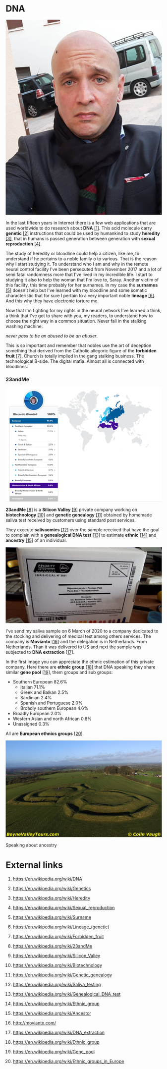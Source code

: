 # DNA

![Riccardo Giuntoli](../Images/92094777_10222816033691977_6240920452722589696_o.jpg)

In the last fifteen years in Internet there is a few web applications that are used worldwide to do research about **DNA** [[1]](https://en.wikipedia.org/wiki/DNA). This acid molecule carry **genetic** [[2]](https://en.wikipedia.org/wiki/Genetics) instructions that could be used by humankind to study **heredity** [[3]](https://en.wikipedia.org/wiki/Heredity), that in humans is passed generation between generation with **sexual reproduction** [[4]](https://en.wikipedia.org/wiki/Sexual_reproduction). 

The study of heredity or bloodline could help a citizen, like me, to understand if he pertains to a noble family o to various. That is the reason why I start studying it. To understand who I am and why in the remote neural control facility I've been persecuted from November 2017 and a lot of semi fatal randomness more that I've lived in my incredible life. I start to studying it also to help the woman that I'm love to, Saray. Another victim of this facility, this time probably for her surnames. In my case the **surnames** [[5]](https://en.wikipedia.org/wiki/Surname) doesn't help but I've learned with my bloodline and some somatic characteristic that for sure I pertain to a very important noble **lineage** [[6]](https://en.wikipedia.org/wiki/Lineage_(genetic)). And this why they have electronic torture me.

Now that I'm fighting for my rights in the neural network I've learned a think, a think that I've got to share with you, my readers, to understand how to choose the right way in a common situation. Never fall in the stalking washing machine:

*never pass to be an abused to be an abuser*. 

This is so important and remember that nobles use the art of deception something that derived from the Catholic allegoric figure of the **forbidden fruit** [[7]](https://en.wikipedia.org/wiki/Forbidden_fruit). Church is totally implied in the gang stalking business. The technological B-side. The digital mafia. Almost all is connected with bloodlines. 

### 23andMe

![23andMe](../Images/23admMe.png)

**23andMe** [[8]](https://en.wikipedia.org/wiki/23andMe) is a **Silicon Valley** [[9]](https://en.wikipedia.org/wiki/Silicon_Valley) private company working on **biotechnology** [[10]](https://en.wikipedia.org/wiki/Biotechnology) and **genetic genealogy** [[11]](https://en.wikipedia.org/wiki/Genetic_genealogy) obtained by homemade saliva test received by customers using standard post services.

They execute **salivaomics** [[12]](https://en.wikipedia.org/wiki/Saliva_testing) over the sample received that have the goal to complain with a **genealogical DNA test** [[13]](https://en.wikipedia.org/wiki/Genealogical_DNA_test) to estimate **ethnic** [[14]](https://en.wikipedia.org/wiki/Ethnic_group) and **ancestry** [[15]](https://en.wikipedia.org/wiki/Ancestor) of an individual. 

![Salivaomics to 23andMe](../Images/20200306_095628.jpg)

I've send my saliva sample on 6 March of 2020 to a company dedicated to the stocking and delivering of medical test among others services. The company is **Movianto** [[16]](http://movianto.com/) and the delegation is in Netherlands. From Netherlands. Than it was delivered to US and next the sample was subjected to **DNA extraction** [[17]](https://en.wikipedia.org/wiki/DNA_extraction).  

In the first image you can appreciate the ethnic estimation of this private company. Here there are **ethnic group** [[18]](https://en.wikipedia.org/wiki/Ethnic_group) that DNA speaking they share similar **gene pool** [[19]](https://en.wikipedia.org/wiki/Gene_pool), them groups and sub groups:

- Southern European 82.6%
  - Italian 71.1%
  - Greek and Balkan 2.5%
  - Sardinian 2.4%
  - Spanish and Portuguese 2.0%
  - Broadly southern European 4.6%
- Broadly European 2.0%
- Western Asian and north African 0.8%
- Unassigned 0.3%

All are **European ethnics groups** [[20]](https://en.wikipedia.org/wiki/Ethnic_groups_in_Europe).

![Hill of Tara](../Images/tara-aerial.jpg)

Speaking about ancestry 

# External links

1. https://en.wikipedia.org/wiki/DNA

2. https://en.wikipedia.org/wiki/Genetics

3. https://en.wikipedia.org/wiki/Heredity

4. https://en.wikipedia.org/wiki/Sexual_reproduction

5. https://en.wikipedia.org/wiki/Surname

6. https://en.wikipedia.org/wiki/Lineage_(genetic)

7. https://en.wikipedia.org/wiki/Forbidden_fruit

8. https://en.wikipedia.org/wiki/23andMe

9. https://en.wikipedia.org/wiki/Silicon_Valley

10. https://en.wikipedia.org/wiki/Biotechnology

11. https://en.wikipedia.org/wiki/Genetic_genealogy

12. https://en.wikipedia.org/wiki/Saliva_testing

13. https://en.wikipedia.org/wiki/Genealogical_DNA_test

14. https://en.wikipedia.org/wiki/Ethnic_group

15. https://en.wikipedia.org/wiki/Ancestor

16. http://movianto.com/

17. https://en.wikipedia.org/wiki/DNA_extraction

18. https://en.wikipedia.org/wiki/Ethnic_group

19. https://en.wikipedia.org/wiki/Gene_pool

20. https://en.wikipedia.org/wiki/Ethnic_groups_in_Europe

    

    